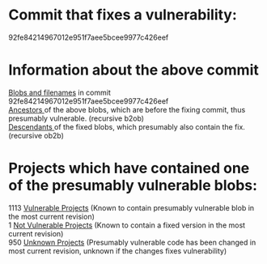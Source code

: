 <h1>Commit that fixes a vulnerability:</h1>
92fe84214967012e951f7aee5bcee9977c426eef
<p />
<h1>Information about the above commit</h1>
<a href=blobs.md>Blobs and filenames</a> in commit 92fe84214967012e951f7aee5bcee9977c426eef<br />
<a href=bad_blobs.txt>Ancestors </a> of the above blobs, which are before the fixing commit, thus presumably vulnerable. (recursive b2ob)<br />
<a href=good_blobs.txt>Descendants </a> of the fixed blobs, which presumably also contain the fix. (recursive ob2b)<br />
<p />
<h1>Projects which have contained one of the presumably vulnerable blobs:</h1>
1113 <a href=vulnerable.md>Vulnerable Projects</a> (Known to contain presumably vulnerable blob in the most current revision)<br />
1 <a href=not-vulnerable.md>Not Vulnerable Projects</a> (Known to contain a fixed version in the most current revision)<br />
950 <a href=unknown.md>Unknown Projects</a> (Presumably vulnerable code has been changed in most current revision, unknown if the changes fixes vulnerability)<br />
<p />
